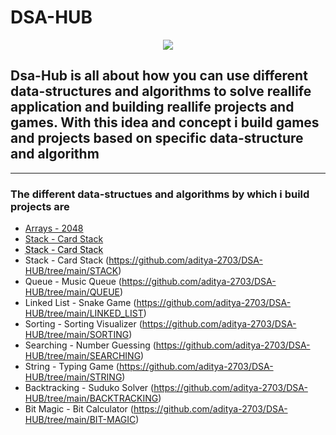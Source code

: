 # DSA-HUB

<p align="center">
  <img src="bg.png">
</p>

## Dsa-Hub is all about how you can use different data-structures and algorithms to solve reallife application and building reallife projects and games. With this idea and concept i build games and projects  based on specific data-structure and algorithm



--------

### The different data-structues and algorithms by which i build projects are
* [Arrays - 2048](https://github.com/aditya-2703/DSA-HUB/tree/main/ARRAY%20-%20MATRIX)
* [Stack - Card Stack](https://github.com/aditya-2703/DSA-HUB/tree/main/STACK)
* <a href="https://github.com/aditya-2703/DSA-HUB/tree/main/STACK" style="color: black; text-decoration: underline;text-decoration-style: dotted;">Stack - Card Stack</a>
* Stack - Card Stack (https://github.com/aditya-2703/DSA-HUB/tree/main/STACK)
* Queue - Music Queue (https://github.com/aditya-2703/DSA-HUB/tree/main/QUEUE)
* Linked List - Snake Game (https://github.com/aditya-2703/DSA-HUB/tree/main/LINKED_LIST)
* Sorting - Sorting Visualizer (https://github.com/aditya-2703/DSA-HUB/tree/main/SORTING)
* Searching - Number Guessing (https://github.com/aditya-2703/DSA-HUB/tree/main/SEARCHING)
* String - Typing Game (https://github.com/aditya-2703/DSA-HUB/tree/main/STRING)
* Backtracking - Suduko Solver (https://github.com/aditya-2703/DSA-HUB/tree/main/BACKTRACKING)
* Bit Magic - Bit Calculator (https://github.com/aditya-2703/DSA-HUB/tree/main/BIT-MAGIC)
